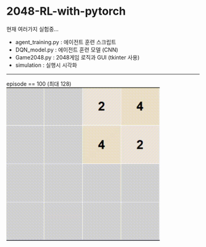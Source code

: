 # 2048-RL-with-pytorch<br>  
현재 여러가지 실험중...
 - agent_training.py : 에이전트 훈련 스크립트
 - DQN_model.py : 에이전트 훈련 모델 (CNN)
 - Game2048.py : 2048게임 로직과 GUI (tkinter 사용)
 - simulation : 실행시 시각화
---  
episode == 100 (최대 128)  
![GIF](GIF/2048_100.gif)  <br><br>  
